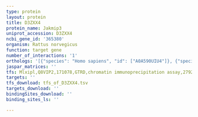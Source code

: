 ```yaml
---
type: protein
layout: protein
title: D3ZXX4
protein_name: Jakmip3
uniprot_accession: D3ZXX4
ncbi_gene_id: '365380'
organism: Rattus norvegicus
function: target gene
number_of_interactions: '1'
orthologs: '[{"species": "Homo sapiens", "id": ["A0A590UIU4"]}, {"species": "Mus musculus", "id": ["<a href=\"/protein/q5dtn8\">Q5DTN8</a>"]}]'
jaspar_matrices: ''
tfs: Mlxipl,Q8VIP2,171078,GTRD,chromatin immunoprecipitation assay,27924024%5Buid%5D,No
targets: ''
tfs_download: tfs_of_D3ZXX4.tsv
targets_download: ''
bindingSites_download: ''
binding_sites_ls: ''

---
```

